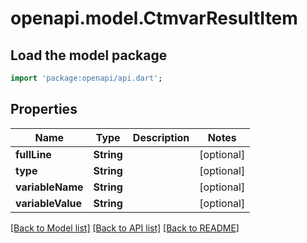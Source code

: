 # openapi.model.CtmvarResultItem

## Load the model package
```dart
import 'package:openapi/api.dart';
```

## Properties
Name | Type | Description | Notes
------------ | ------------- | ------------- | -------------
**fullLine** | **String** |  | [optional] 
**type** | **String** |  | [optional] 
**variableName** | **String** |  | [optional] 
**variableValue** | **String** |  | [optional] 

[[Back to Model list]](../README.md#documentation-for-models) [[Back to API list]](../README.md#documentation-for-api-endpoints) [[Back to README]](../README.md)


